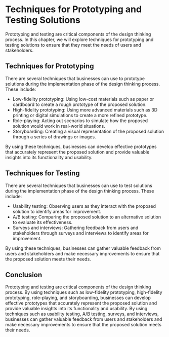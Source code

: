 Techniques for Prototyping and Testing Solutions
====================================================================================

Prototyping and testing are critical components of the design thinking process. In this chapter, we will explore techniques for prototyping and testing solutions to ensure that they meet the needs of users and stakeholders.

Techniques for Prototyping
--------------------------

There are several techniques that businesses can use to prototype solutions during the implementation phase of the design thinking process. These include:

* Low-fidelity prototyping: Using low-cost materials such as paper or cardboard to create a rough prototype of the proposed solution.
* High-fidelity prototyping: Using more advanced materials such as 3D printing or digital simulations to create a more refined prototype.
* Role-playing: Acting out scenarios to simulate how the proposed solution would work in real-world situations.
* Storyboarding: Creating a visual representation of the proposed solution through a series of drawings or images.

By using these techniques, businesses can develop effective prototypes that accurately represent the proposed solution and provide valuable insights into its functionality and usability.

Techniques for Testing
----------------------

There are several techniques that businesses can use to test solutions during the implementation phase of the design thinking process. These include:

* Usability testing: Observing users as they interact with the proposed solution to identify areas for improvement.
* A/B testing: Comparing the proposed solution to an alternative solution to evaluate its effectiveness.
* Surveys and interviews: Gathering feedback from users and stakeholders through surveys and interviews to identify areas for improvement.

By using these techniques, businesses can gather valuable feedback from users and stakeholders and make necessary improvements to ensure that the proposed solution meets their needs.

Conclusion
----------

Prototyping and testing are critical components of the design thinking process. By using techniques such as low-fidelity prototyping, high-fidelity prototyping, role-playing, and storyboarding, businesses can develop effective prototypes that accurately represent the proposed solution and provide valuable insights into its functionality and usability. By using techniques such as usability testing, A/B testing, surveys, and interviews, businesses can gather valuable feedback from users and stakeholders and make necessary improvements to ensure that the proposed solution meets their needs.
